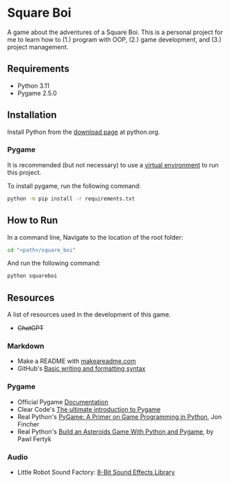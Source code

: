 # Square Boi
A game about the adventures of a Square Boi. This is a personal project for me to learn how to (1.) program with OOP, (2.) game development, and (3.) project management.

## Requirements
- Python 3.11
- Pygame 2.5.0

## Installation
Install Python from the [download page](https://www.python.org/downloads/) at python.org.

### Pygame
It is recommended (but not necessary) to use a [virtual environment](https://docs.python.org/3/library/venv.html) to run this project.

To install pygame, run the following command:
```bash
python -m pip install -r requirements.txt
```

## How to Run
In a command line, Navigate to the location of the root folder:
```bash
cd "<path>/square_boi"
```
And run the following command:
```bash
python squareboi
```

## Resources
A list of resources used in the development of this game.

- ~~ChatGPT~~

### Markdown
- Make a README with [makeareadme.com](https://www.makeareadme.com/)
- GitHub's [Basic writing and formatting syntax](https://docs.github.com/en/get-started/writing-on-github/getting-started-with-writing-and-formatting-on-github/basic-writing-and-formatting-syntax)

### Pygame
- Official Pygame [Documentation](https://www.pygame.org/docs/)
- Clear Code's [The ultimate introduction to Pygame](https://www.youtube.com/watch?v=AY9MnQ4x3zk&t=3576s)
- Real Python's [PyGame: A Primer on Game Programming in Python](https://realpython.com/pygame-a-primer/), Jon Fincher
- Real Python's [Build an Asteroids Game With Python and Pygame](https://realpython.com/asteroids-game-python/), by Pawl Fertyk

### Audio
- Little Robot Sound Factory: [8-Bit Sound Effects Library](https://opengameart.org/content/8-bit-sound-effects-library)
